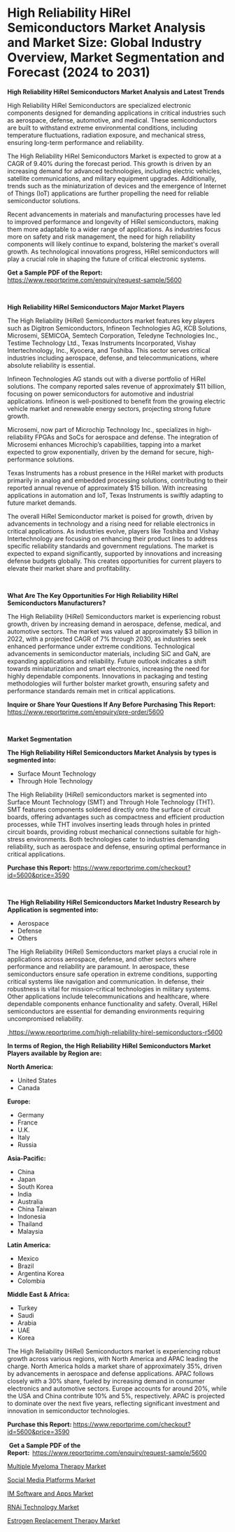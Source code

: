 <p><h1>High Reliability HiRel Semiconductors Market Analysis and Market Size: Global Industry Overview, Market Segmentation and Forecast (2024 to 2031)</h1></p><p><strong>High Reliability HiRel Semiconductors Market Analysis and Latest Trends</strong></p>
<p><p>High Reliability HiRel Semiconductors are specialized electronic components designed for demanding applications in critical industries such as aerospace, defense, automotive, and medical. These semiconductors are built to withstand extreme environmental conditions, including temperature fluctuations, radiation exposure, and mechanical stress, ensuring long-term performance and reliability. </p><p>The High Reliability HiRel Semiconductors Market is expected to grow at a CAGR of 9.40% during the forecast period. This growth is driven by an increasing demand for advanced technologies, including electric vehicles, satellite communications, and military equipment upgrades. Additionally, trends such as the miniaturization of devices and the emergence of Internet of Things (IoT) applications are further propelling the need for reliable semiconductor solutions.</p><p>Recent advancements in materials and manufacturing processes have led to improved performance and longevity of HiRel semiconductors, making them more adaptable to a wider range of applications. As industries focus more on safety and risk management, the need for high reliability components will likely continue to expand, bolstering the market's overall growth. As technological innovations progress, HiRel semiconductors will play a crucial role in shaping the future of critical electronic systems.</p></p>
<p><strong>Get a Sample PDF of the Report:&nbsp;</strong> <a href="https://www.reportprime.com/enquiry/request-sample/5600">https://www.reportprime.com/enquiry/request-sample/5600</a></p>
<p>&nbsp;</p>
<p><strong>High Reliability HiRel Semiconductors Major Market Players</strong></p>
<p><p>The High Reliability (HiRel) Semiconductors market features key players such as Digitron Semiconductors, Infineon Technologies AG, KCB Solutions, Microsemi, SEMICOA, Semtech Corporation, Teledyne Technologies Inc., Testime Technology Ltd., Texas Instruments Incorporated, Vishay Intertechnology, Inc., Kyocera, and Toshiba. This sector serves critical industries including aerospace, defense, and telecommunications, where absolute reliability is essential.</p><p>Infineon Technologies AG stands out with a diverse portfolio of HiRel solutions. The company reported sales revenue of approximately $11 billion, focusing on power semiconductors for automotive and industrial applications. Infineon is well-positioned to benefit from the growing electric vehicle market and renewable energy sectors, projecting strong future growth.</p><p>Microsemi, now part of Microchip Technology Inc., specializes in high-reliability FPGAs and SoCs for aerospace and defense. The integration of Microsemi enhances Microchip’s capabilities, tapping into a market expected to grow exponentially, driven by the demand for secure, high-performance solutions.</p><p>Texas Instruments has a robust presence in the HiRel market with products primarily in analog and embedded processing solutions, contributing to their reported annual revenue of approximately $15 billion. With increasing applications in automation and IoT, Texas Instruments is swiftly adapting to future market demands.</p><p>The overall HiRel Semiconductor market is poised for growth, driven by advancements in technology and a rising need for reliable electronics in critical applications. As industries evolve, players like Toshiba and Vishay Intertechnology are focusing on enhancing their product lines to address specific reliability standards and government regulations. The market is expected to expand significantly, supported by innovations and increasing defense budgets globally. This creates opportunities for current players to elevate their market share and profitability.</p></p>
<p>&nbsp;</p>
<p><strong>What Are The Key Opportunities For High Reliability HiRel Semiconductors Manufacturers?</strong></p>
<p><p>The High Reliability (HiRel) Semiconductors market is experiencing robust growth, driven by increasing demand in aerospace, defense, medical, and automotive sectors. The market was valued at approximately $3 billion in 2022, with a projected CAGR of 7% through 2030, as industries seek enhanced performance under extreme conditions. Technological advancements in semiconductor materials, including SiC and GaN, are expanding applications and reliability. Future outlook indicates a shift towards miniaturization and smart electronics, increasing the need for highly dependable components. Innovations in packaging and testing methodologies will further bolster market growth, ensuring safety and performance standards remain met in critical applications.</p></p>
<p><strong>Inquire or Share Your Questions If Any Before Purchasing This Report:</strong> <a href="https://www.reportprime.com/enquiry/pre-order/5600">https://www.reportprime.com/enquiry/pre-order/5600</a></p>
<p>&nbsp;</p>
<p><strong>Market Segmentation</strong></p>
<p><strong>The High Reliability HiRel Semiconductors Market Analysis by types is segmented into:</strong></p>
<p><ul><li>Surface Mount Technology</li><li>Through Hole Technology</li></ul></p>
<p><p>The High Reliability (HiRel) semiconductors market is segmented into Surface Mount Technology (SMT) and Through Hole Technology (THT). SMT features components soldered directly onto the surface of circuit boards, offering advantages such as compactness and efficient production processes, while THT involves inserting leads through holes in printed circuit boards, providing robust mechanical connections suitable for high-stress environments. Both technologies cater to industries demanding reliability, such as aerospace and defense, ensuring optimal performance in critical applications.</p></p>
<p><strong>Purchase this Report:&nbsp;</strong><a href="https://www.reportprime.com/checkout?id=5600&price=3590">https://www.reportprime.com/checkout?id=5600&price=3590</a></p>
<p>&nbsp;</p>
<p><strong>The High Reliability HiRel Semiconductors Market Industry Research by Application is segmented into:</strong></p>
<p><ul><li>Aerospace</li><li>Defense</li><li>Others</li></ul></p>
<p><p>The High Reliability (HiRel) Semiconductors market plays a crucial role in applications across aerospace, defense, and other sectors where performance and reliability are paramount. In aerospace, these semiconductors ensure safe operation in extreme conditions, supporting critical systems like navigation and communication. In defense, their robustness is vital for mission-critical technologies in military systems. Other applications include telecommunications and healthcare, where dependable components enhance functionality and safety. Overall, HiRel semiconductors are essential for demanding environments requiring uncompromised reliability.</p></p>
<p><a href="https://www.reportprime.com/high-reliability-hirel-semiconductors-r5600">&nbsp;https://www.reportprime.com/high-reliability-hirel-semiconductors-r5600</a></p>
<p><strong>In terms of Region, the High Reliability HiRel Semiconductors Market Players available by Region are:</strong></p>
<p>
    <p> <strong> North America: </strong>
        <ul>
            <li>United States</li>
            <li>Canada</li>
        </ul>
        </p> 
    <p> <strong> Europe: </strong>
        <ul>
            <li>Germany</li>
            <li>France</li>
            <li>U.K.</li>
            <li>Italy</li>
            <li>Russia</li>
        </ul>
        </p> 
    <p> <strong> Asia-Pacific: </strong>
        <ul>
            <li>China</li>
            <li>Japan</li>
            <li>South Korea</li>
            <li>India</li>
            <li>Australia</li>
            <li>China Taiwan</li>
            <li>Indonesia</li>
            <li>Thailand</li>
            <li>Malaysia</li>
        </ul>
        </p> 
    <p> <strong> Latin America: </strong>
        <ul>
            <li>Mexico</li>
            <li>Brazil</li>
            <li>Argentina Korea</li>
            <li>Colombia</li>
        </ul>
        </p> 
    <p> <strong> Middle East & Africa: </strong>
        <ul>
            <li>Turkey</li>
            <li>Saudi</li>
            <li>Arabia</li>
            <li>UAE</li>
            <li>Korea</li>
        </ul>
    </p>
    </p>
<p><p>The High Reliability (HiRel) Semiconductors market is experiencing robust growth across various regions, with North America and APAC leading the charge. North America holds a market share of approximately 35%, driven by advancements in aerospace and defense applications. APAC follows closely with a 30% share, fueled by increasing demand in consumer electronics and automotive sectors. Europe accounts for around 20%, while the USA and China contribute 10% and 5%, respectively. APAC is projected to dominate over the next five years, reflecting significant investment and innovation in semiconductor technologies.</p></p>
<p><strong>Purchase this Report: </strong><a href="https://www.reportprime.com/checkout?id=5600&price=3590">https://www.reportprime.com/checkout?id=5600&price=3590</a></p>
<p>&nbsp;<strong>Get a Sample PDF of the Report:&nbsp;&nbsp;</strong><a href="https://www.reportprime.com/enquiry/request-sample/5600">https://www.reportprime.com/enquiry/request-sample/5600</a></p>
<p><strong></strong></p>
<p><p><a href="https://www.linkedin.com/pulse/multiple-myeloma-therapy-market-trends-detailed-study-atkyc?trackingId=SHpAUkXeSq2lsX%2FPYa1Svw%3D%3D">Multiple Myeloma Therapy Market</a></p><p><a href="https://issuu.com/reportprime-2/docs/social-media-platforms-market-size-_55153c7a738599">Social Media Platforms Market</a></p><p><a href="https://issuu.com/reportprime-2/docs/im-software-and-apps-market-size-20_a9628bb99ef097">IM Software and Apps Market</a></p><p><a href="https://www.linkedin.com/pulse/global-rnai-technology-market-size-expected-experience-vxq3c?trackingId=OKoROCVhS1uZNEifgc00rA%3D%3D">RNAi Technology Market</a></p><p><a href="https://www.linkedin.com/pulse/estrogen-replacement-therapy-market-industry-trends-forecast-779zc?trackingId=Drmjc1G5SVyVqCeIhP6ZDQ%3D%3D">Estrogen Replacement Therapy Market</a></p></p>